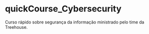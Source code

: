 # quickCourse_Cybersecurity
Curso rápido sobre segurança da informação ministrado pelo time da Treehouse.
